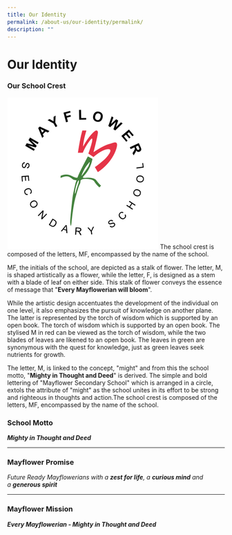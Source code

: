 ```yaml
---
title: Our Identity
permalink: /about-us/our-identity/permalink/
description: ""
---
```

Our Identity
============

### Our School Crest
![](/images/crest.svg)
The school crest is composed of the letters, MF, encompassed by the name of the school.

MF, the initials of the school, are depicted as a stalk of flower. The letter, M, is shaped artistically as a flower, while the letter, F, is designed as a stem with a blade of leaf on either side. This stalk of flower conveys the essence of message that "**Every Mayflowerian will bloom**".

While the artistic design accentuates the development of the individual on one level, it also emphasizes the pursuit of knowledge on another plane. The latter is represented by the torch of wisdom which is supported by an open book. The torch of wisdom which is supported by an open book. The stylised M in red can be viewed as the torch of wisdom, while the two blades of leaves are likened to an open book. The leaves in green are synonymous with the quest for knowledge, just as green leaves seek nutrients for growth.

The letter, M, is linked to the concept, "might" and from this the school motto, "**Mighty in Thought and Deed**" is derived. The simple and bold lettering of "Mayflower Secondary School" which is arranged in a circle, extols the attribute of "might" as the school unites in its effort to be strong and righteous in thoughts and action.The school crest is composed of the letters, MF, encompassed by the name of the school.

### School Motto

_**Mighty in Thought and Deed**_  

-----------------------------------

  

###   

### Mayflower Promise

_Future Ready Mayflowerians with_ _a **zest for life**,_ _a **curious mind** and a **generous spirit**_  

----------------------------------------------------------------------------------------------------------

  

### Mayflower Mission

_**Every Mayflowerian - Mighty in Thought and Deed**_